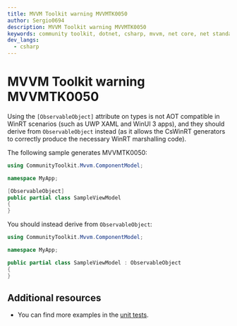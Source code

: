 ```yaml
---
title: MVVM Toolkit warning MVVMTK0050
author: Sergio0694
description: MVVM Toolkit warning MVVMTK0050
keywords: community toolkit, dotnet, csharp, mvvm, net core, net standard, source generators
dev_langs:
  - csharp
---
```


# MVVM Toolkit warning MVVMTK0050

Using the `[ObservableObject]` attribute on types is not AOT compatible in WinRT scenarios (such as UWP XAML and WinUI 3 apps), and they should derive from `ObservableObject` instead (as it allows the CsWinRT generators to correctly produce the necessary WinRT marshalling code).

The following sample generates MVVMTK0050:

```csharp
using CommunityToolkit.Mvvm.ComponentModel;

namespace MyApp;

[ObservableObject]
public partial class SampleViewModel
{    
}
```

You should instead derive from `ObservableObject`:

```csharp
using CommunityToolkit.Mvvm.ComponentModel;

namespace MyApp;

public partial class SampleViewModel : ObservableObject
{    
}
```

## Additional resources

- You can find more examples in the [unit tests](https://github.com/CommunityToolkit/dotnet/tree/main/tests/CommunityToolkit.Mvvm.SourceGenerators.UnitTests).
